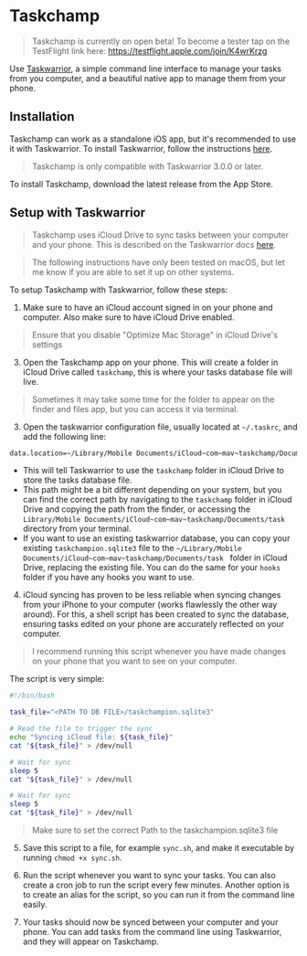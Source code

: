 # Taskchamp

> Taskchamp is currently on open beta! To become a tester tap on the TestFlight link here: https://testflight.apple.com/join/K4wrKrzg

Use [Taskwarrior](https://taskwarrior.org/), a simple command line interface to manage your tasks from you computer, and a beautiful native app to manage them from your phone.

## Installation

Taskchamp can work as a standalone iOS app, but it's recommended to use it with Taskwarrior. To install Taskwarrior, follow the instructions [here](https://taskwarrior.org/download/).

> Taskchamp is only compatible with Taskwarrior 3.0.0 or later.

To install Taskchamp, download the latest release from the App Store.

## Setup with Taskwarrior

> Taskchamp uses iCloud Drive to sync tasks between your computer and your phone. This is described on the Taskwarrior docs [here](https://man.archlinux.org/man/extra/task/task-sync.5.en#ALTERNATIVE:_FILE_SHARING_SERVICES).

> The following instructions have only been tested on macOS, but let me know if you are able to set it up on other systems.

To setup Taskchamp with Taskwarrior, follow these steps:

1. Make sure to have an iCloud account signed in on your phone and computer. Also make sure to have iCloud Drive enabled.
> Ensure that you disable "Optimize Mac Storage" in iCloud Drive's settings 
3. Open the Taskchamp app on your phone. This will create a folder in iCloud Drive called `taskchamp`, this is where your tasks database file will live.

> Sometimes it may take some time for the folder to appear on the finder and files app, but you can access it via terminal.

3. Open the taskwarrior configuration file, usually located at `~/.taskrc`, and add the following line:

```bash
data.location=~/Library/Mobile Documents/iCloud~com~mav~taskchamp/Documents/task
```

- This will tell Taskwarrior to use the `taskchamp` folder in iCloud Drive to store the tasks database file.
- This path might be a bit different depending on your system, but you can find the correct path by navigating to the `taskchamp` folder in iCloud Drive and copying the path from the finder, or accessing the `Library/Mobile Documents/iCloud~com~mav~taskchamp/Documents/task` directory from your terminal.
- If you want to use an existing taskwarrior database, you can copy your existing `taskchampion.sqlite3` file to the `~/Library/Mobile Documents/iCloud~com~mav~taskchamp/Documents/task
` folder in iCloud Drive, replacing the existing file. You can do the same for your `hooks` folder if you have any hooks you want to use.

4. iCloud syncing has proven to be less reliable when syncing changes from your iPhone to your computer (works flawlessly the other way around). For this, a shell script has been created to sync the database, ensuring tasks edited on your phone are accurately reflected on your computer.

> I recommend running this script whenever you have made changes on your phone that you want to see on your computer.

The script is very simple:

```bash
#!/bin/bash

task_file="<PATH TO DB FILE>/taskchampion.sqlite3"

# Read the file to trigger the sync
echo "Syncing iCloud file: ${task_file}"
cat "${task_file}" > /dev/null

# Wait for sync
sleep 5
cat "${task_file}" > /dev/null

# Wait for sync
sleep 5
cat "${task_file}" > /dev/null
```

> Make sure to set the correct Path to the taskchampion.sqlite3 file

5. Save this script to a file, for example `sync.sh`, and make it executable by running `chmod +x sync.sh`.

6. Run the script whenever you want to sync your tasks. You can also create a cron job to run the script every few minutes. Another option is to create an alias for the script, so you can run it from the command line easily.

7. Your tasks should now be synced between your computer and your phone. You can add tasks from the command line using Taskwarrior, and they will appear on Taskchamp.
